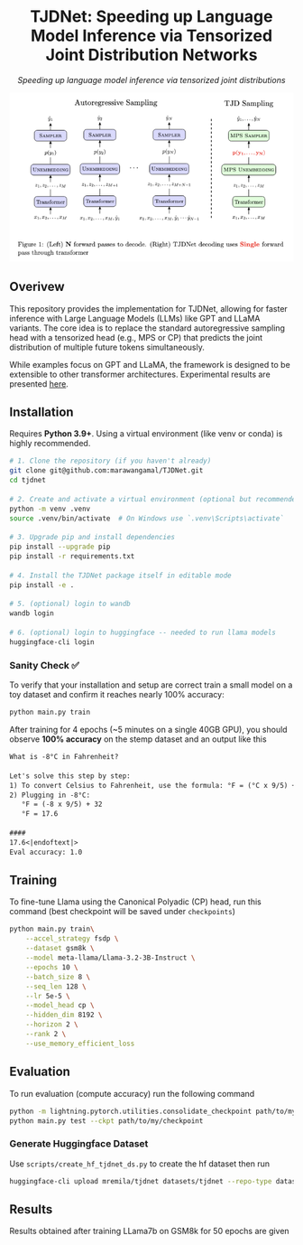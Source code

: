 <!-- # TJDNet: Speeding up Language Model Inference via Tensorized Joint Distribution Networks

Speeding up language model inference via tensorized joint distributions. This codebase implements TJDNet for GPT and LLAMA models but can be easily extended to other models. -->

<div align="center">

<h1>TJDNet: Speeding up Language Model Inference via Tensorized Joint Distribution Networks</h1>


<i> Speeding up language model inference via tensorized joint distributions </i>


<img src="config/assets/image.png" style="width: 500;" />
<!-- <i>Speeding up language model inference via tensorized joint distributions.</i> -->

<!-- <i> (Left) N forward passes to decode. (Right) TJDNet decoding uses Single forward
pass through transformer</i> -->

</div>

## Overivew

This repository provides the implementation for TJDNet, allowing for faster inference with Large Language Models (LLMs) like GPT and LLaMA variants. The core idea is to replace the standard autoregressive sampling head with a tensorized head (e.g., MPS or CP) that predicts the joint distribution of multiple future tokens simultaneously.

While examples focus on GPT and LLaMA, the framework is designed to be extensible to other transformer architectures. Experimental results are presented [here](#Results).


## Installation 
Requires **Python 3.9+**. Using a virtual environment (like venv or conda) is highly recommended.

```bash
# 1. Clone the repository (if you haven't already)
git clone git@github.com:marawangamal/TJDNet.git
cd tjdnet

# 2. Create and activate a virtual environment (optional but recommended)
python -m venv .venv
source .venv/bin/activate  # On Windows use `.venv\Scripts\activate`

# 3. Upgrade pip and install dependencies
pip install --upgrade pip
pip install -r requirements.txt

# 4. Install the TJDNet package itself in editable mode
pip install -e .

# 5. (optional) login to wandb
wandb login

# 6. (optional) login to huggingface -- needed to run llama models
huggingface-cli login
```

### Sanity Check ✅

To verify that your installation and setup are correct train a small model on a toy dataset and confirm it reaches nearly 100% accuracy:

```bash
python main.py train
```

After training for 4 epochs (~5 minutes on a single 40GB GPU), you should observe **100% accuracy** on the stemp dataset and an output like this

```txt
What is -8°C in Fahrenheit?

Let's solve this step by step:
1) To convert Celsius to Fahrenheit, use the formula: °F = (°C x 9/5) + 32
2) Plugging in -8°C:
   °F = (-8 x 9/5) + 32
   °F = 17.6

####
17.6<|endoftext|>
Eval accuracy: 1.0
```



## Training

To fine-tune Llama using the Canonical Polyadic (CP) head, run this command (best checkpoint will be saved under `checkpoints`)
```bash 
python main.py train\
    --accel_strategy fsdp \
    --dataset gsm8k \
    --model meta-llama/Llama-3.2-3B-Instruct \
    --epochs 10 \
    --batch_size 8 \
    --seq_len 128 \
    --lr 5e-5 \
    --model_head cp \
    --hidden_dim 8192 \
    --horizon 2 \
    --rank 2 \
    --use_memory_efficient_loss
```

## Evaluation
To run evaluation (compute accuracy) run the following command
```bash 
python -m lightning.pytorch.utilities.consolidate_checkpoint path/to/my/checkpoint
python main.py test --ckpt path/to/my/checkpoint
```


### Generate Huggingface Dataset

Use `scripts/create_hf_tjdnet_ds.py` to create the hf dataset then run 
```bash
huggingface-cli upload mremila/tjdnet datasets/tjdnet --repo-type dataset
```

## Results
Results obtained after training LLama7b on GSM8k for 50 epochs are given
